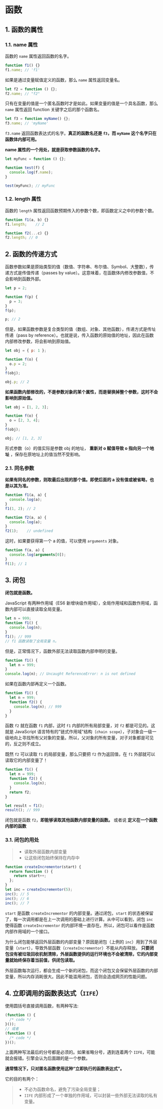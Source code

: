 # 函数

## 1. 函数的属性

### 1.1. name 属性

函数的 `name` 属性返回函数的名字。

```javascript
function f1() {}
f1.name; // 'f1'
```

如果是通过变量赋值定义的函数，那么 `name` 属性返回变量名。

```javascript
let f2 = function () {};
f2.name; // "f2"
```

只有在变量的值是一个匿名函数时才是如此。如果变量的值是一个具名函数，那么 `name` 属性返回 function 关键字之后的那个函数名。

```javascript
let f3 = function myName() {};
f3.name; // 'myName'
```

`f3.name` 返回函数表达式的名字。**真正的函数名还是 `f3`，而 `myName` 这个名字只在函数体内部可用。**

**name 属性的一个用处，就是获取参数函数的名字。**

```javascript
let myFunc = function () {};

function test(f) {
  console.log(f.name);
}

test(myFunc); // myFunc
```

### 1.2. length 属性

函数的 `length` 属性返回函数预期传入的参数个数，即函数定义之中的参数个数。

```javascript
function f1(a, b) {}
f1.length;    // 2

function f2(...c) {}
f2.length; // 0
```

## 2. 函数的传递方式

函数参数如果是原始类型的值（数值、字符串、布尔值、Symbol、大整数），传递方式是传值传递（passes by value）。这意味着，在函数体内修改参数值，不会影响到函数外部。

```javascript
let p = 2;

function f(p) {
  p = 3;
}
f(p);

p; // 2
```

但是，如果函数参数是复合类型的值（数组、对象、其他函数），传递方式是传址传递（pass by reference）。也就是说，传入函数的原始值的地址，因此在函数内部修改参数，将会影响到原始值。

```javascript
let obj = { p: 1 };

function f(o) {
  o.p = 2;
}
f(obj);

obj.p; // 2
```

**如果函数内部修改的，不是参数对象的某个属性，而是替换掉整个参数，这时不会影响到原始值。**

```javascript
let obj = [1, 2, 3];

function f(o) {
  o = [2, 3, 4];
}
f(obj);

obj; // [1, 2, 3]
```

形式参数（o）的值实际是参数 obj 的地址， **重新对 o 赋值导致 o 指向另一个地址** ，保存在原地址上的值当然不受影响。

### 2.1. 同名参数

**如果有同名的参数，则取最后出现的那个值。即使后面的 a 没有值或被省略，也是以其为准。**

```javascript
function f1(a, a) {
  console.log(a);
}
f1(1, 2); // 2

function f2(a, a) {
  console.log(a);
}
f2(1);    // undefined
```

这时，如果要获得第一个 a 的值，可以使用 `arguments` 对象。

```javascript
function f(a, a) {
  console.log(arguments[0]);
}
f(1); // 1
```

## 3. 闭包

**闭包就是函数。**

JavaScript 有两种作用域（ES6 新增块级作用域），全局作用域和函数作用域，函数内部可以直接读取全局变量。

```javascript
let n = 999;
function f1() {
  console.log(n);
}
f1(); // 999
// f1 函数读取了全局变量 n。
```

但是，正常情况下，函数外部无法读取函数内部申明的变量。

```javascript
function f1() {
  let n = 999;
}
console.log(n); // Uncaught ReferenceError: n is not defined
```

如果在函数内部再定义一个函数。

```javascript
function f1() {
  let n = 999;
  function f2() {
    console.log(n); // 999
  }
}
```

函数 `f2` 就在函数 `f1` 内部，这时 `f1` 内部的所有局部变量，对 `f2` 都是可见的。这就是 JavaScript 语言特有的"链式作用域"结构（`chain scope`），子对象会一级一级地向上寻找所有父对象的变量。所以，父对象的所有变量，对子对象都是可见的，反之则不成立。

既然 `f2` 可以读取 `f1` 的局部变量，那么只要把 `f2` 作为返回值，在 `f1` 外部就可以读取它的内部变量了！

```javascript
function f1() {
  let n = 999;
  function f2() {
    console.log(n);
  }
  return f2;
}

let result = f1();
result(); // 999
```

闭包就是函数 `f2`，**即能够读取其他函数内部变量的函数。** 或者说 **定义在一个函数内部的函数**

### 3.1. 闭包的用处

> - 读取外层函数内部变量
> - 让这些闭包始终保持在内存中

```javascript
function createIncrementor(start) {
  return function () {
    return start++;
  };
}
let inc = createIncrementor(5);
inc(); // 5
inc(); // 6
inc(); // 7
```

`start` 是函数 `createIncrementor` 的内部变量。通过闭包，`start` 的状态被保留了，每一次调用都是在上一次调用的基础上进行计算。从中可以看到，闭包 `inc` 使得函数 `createIncrementor` 的内部环境一直存在。所以，闭包可以看作是函数内部作用域的一个接口。

为什么闭包能够返回外层函数的内部变量？原因是闭包（上例的 `inc`）用到了外层变量（`start`），导致外层函数（`createIncrementor`）不能从内存释放。 **只要闭包没有被垃圾回收机制清除，外层函数提供的运行环境也不会被清除，它的内部变量就始终保存着当前值，供闭包读取。**

外层函数每次运行，都会生成一个新的闭包，而这个闭包又会保留外层函数的内部变量，所以内存消耗很大。因此不能滥用闭包，否则会造成网页的性能问题。

## 4. 立即调用的函数表达式（`IIFE`）

使用圆括号直接调用函数，有两种写法:

```javascript
(function () {
  /* code */
}());
// 或者
(function () {
  /* code */
})();
```

上面两种写法最后的分号都是必须的。如果省略分号，遇到连着两个 `IIFE`，可能就会报错。引擎会认为后面跟的是一个参数。

**通常情况下，只对匿名函数使用这种“立即执行的函数表达式”。**

它的目的有两个：

> - 不必为函数命名，避免了污染全局变量；
> - `IIFE` 内部形成了一个单独的作用域，可以封装一些外部无法读取的私有变量。
